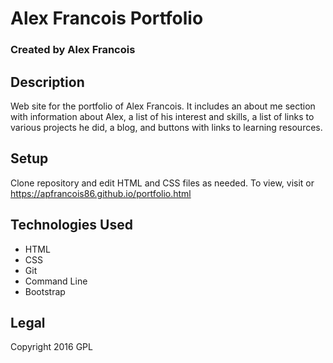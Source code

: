 # Alex Francois Portfolio

### Created by Alex Francois

## Description
Web site for the portfolio of Alex Francois. It includes an about me section with information about Alex, a list of his interest and skills, a list of links to various projects he did, a blog, and buttons with links to learning resources.

## Setup
Clone repository and edit HTML and CSS files as needed. To view, visit or https://apfrancois86.github.io/portfolio.html

## Technologies Used
* HTML
* CSS
* Git
* Command Line
* Bootstrap

## Legal
Copyright 2016 GPL
